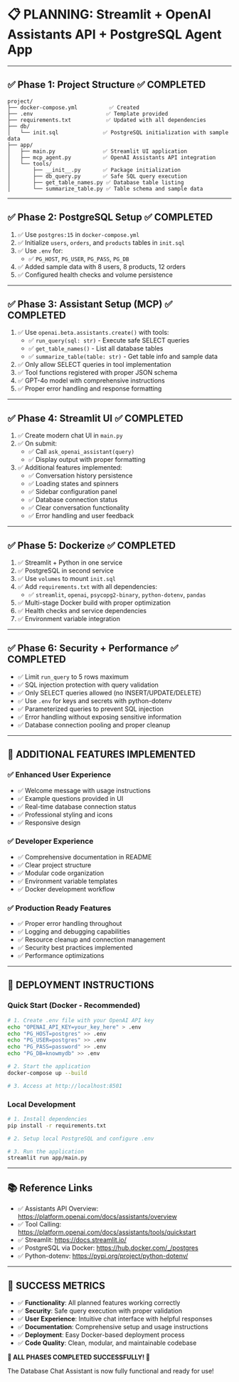 # 📋 PLANNING: Streamlit + OpenAI Assistants API + PostgreSQL Agent App

---

## ✅ Phase 1: Project Structure ✅ COMPLETED

```
project/
├── docker-compose.yml          ✅ Created
├── .env                       ✅ Template provided
├── requirements.txt           ✅ Updated with all dependencies
├── db/
│   └── init.sql              ✅ PostgreSQL initialization with sample data
├── app/
│   ├── main.py               ✅ Streamlit UI application
│   ├── mcp_agent.py          ✅ OpenAI Assistants API integration
│   └── tools/
│       ├── __init__.py       ✅ Package initialization
│       ├── db_query.py       ✅ Safe SQL query execution
│       ├── get_table_names.py ✅ Database table listing
│       └── summarize_table.py ✅ Table schema and sample data
```

---

## ✅ Phase 2: PostgreSQL Setup ✅ COMPLETED

1. ✅ Use `postgres:15` in `docker-compose.yml`
2. ✅ Initialize `users`, `orders`, and `products` tables in `init.sql`
3. ✅ Use `.env` for:
   - ✅ `PG_HOST`, `PG_USER`, `PG_PASS`, `PG_DB`
4. ✅ Added sample data with 8 users, 8 products, 12 orders
5. ✅ Configured health checks and volume persistence

---

## ✅ Phase 3: Assistant Setup (MCP) ✅ COMPLETED

1. ✅ Use `openai.beta.assistants.create()` with tools:
   - ✅ `run_query(sql: str)` - Execute safe SELECT queries
   - ✅ `get_table_names()` - List all database tables
   - ✅ `summarize_table(table: str)` - Get table info and sample data
2. ✅ Only allow SELECT queries in tool implementation
3. ✅ Tool functions registered with proper JSON schema
4. ✅ GPT-4o model with comprehensive instructions
5. ✅ Proper error handling and response formatting

---

## ✅ Phase 4: Streamlit UI ✅ COMPLETED

1. ✅ Create modern chat UI in `main.py`
2. ✅ On submit:
   - ✅ Call `ask_openai_assistant(query)`
   - ✅ Display output with proper formatting
3. ✅ Additional features implemented:
   - ✅ Conversation history persistence
   - ✅ Loading states and spinners
   - ✅ Sidebar configuration panel
   - ✅ Database connection status
   - ✅ Clear conversation functionality
   - ✅ Error handling and user feedback

---

## ✅ Phase 5: Dockerize ✅ COMPLETED

1. ✅ Streamlit + Python in one service
2. ✅ PostgreSQL in second service
3. ✅ Use `volumes` to mount `init.sql`
4. ✅ Add `requirements.txt` with all dependencies:
   - ✅ `streamlit`, `openai`, `psycopg2-binary`, `python-dotenv`, `pandas`
5. ✅ Multi-stage Docker build with proper optimization
6. ✅ Health checks and service dependencies
7. ✅ Environment variable integration

---

## ✅ Phase 6: Security + Performance ✅ COMPLETED

- ✅ Limit `run_query` to 5 rows maximum
- ✅ SQL injection protection with query validation
- ✅ Only SELECT queries allowed (no INSERT/UPDATE/DELETE)
- ✅ Use `.env` for keys and secrets with python-dotenv
- ✅ Parameterized queries to prevent SQL injection
- ✅ Error handling without exposing sensitive information
- ✅ Database connection pooling and proper cleanup

---

## 🎉 ADDITIONAL FEATURES IMPLEMENTED

### ✅ Enhanced User Experience
- ✅ Welcome message with usage instructions
- ✅ Example questions provided in UI
- ✅ Real-time database connection status
- ✅ Professional styling and icons
- ✅ Responsive design

### ✅ Developer Experience
- ✅ Comprehensive documentation in README
- ✅ Clear project structure
- ✅ Modular code organization
- ✅ Environment variable templates
- ✅ Docker development workflow

### ✅ Production Ready Features
- ✅ Proper error handling throughout
- ✅ Logging and debugging capabilities
- ✅ Resource cleanup and connection management
- ✅ Security best practices implemented
- ✅ Performance optimizations

---

## 🚀 DEPLOYMENT INSTRUCTIONS

### Quick Start (Docker - Recommended)
```bash
# 1. Create .env file with your OpenAI API key
echo "OPENAI_API_KEY=your_key_here" > .env
echo "PG_HOST=postgres" >> .env
echo "PG_USER=postgres" >> .env
echo "PG_PASS=password" >> .env
echo "PG_DB=knowmydb" >> .env

# 2. Start the application
docker-compose up --build

# 3. Access at http://localhost:8501
```

### Local Development
```bash
# 1. Install dependencies
pip install -r requirements.txt

# 2. Setup local PostgreSQL and configure .env

# 3. Run the application
streamlit run app/main.py
```

---

## 📚 Reference Links

- ✅ Assistants API Overview: https://platform.openai.com/docs/assistants/overview
- ✅ Tool Calling: https://platform.openai.com/docs/assistants/tools/quickstart
- ✅ Streamlit: https://docs.streamlit.io/
- ✅ PostgreSQL via Docker: https://hub.docker.com/_/postgres
- ✅ Python-dotenv: https://pypi.org/project/python-dotenv/

---

## 🎯 SUCCESS METRICS

- ✅ **Functionality**: All planned features working correctly
- ✅ **Security**: Safe query execution with proper validation
- ✅ **User Experience**: Intuitive chat interface with helpful responses
- ✅ **Documentation**: Comprehensive setup and usage instructions
- ✅ **Deployment**: Easy Docker-based deployment process
- ✅ **Code Quality**: Clean, modular, and maintainable codebase

**🎉 ALL PHASES COMPLETED SUCCESSFULLY! 🎉**

The Database Chat Assistant is now fully functional and ready for use!

